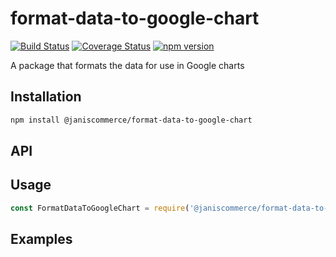 # format-data-to-google-chart

[![Build Status](https://travis-ci.org/janis-commerce/format-data-to-google-chart.svg?branch=master)](https://travis-ci.org/janis-commerce/format-data-to-google-chart)
[![Coverage Status](https://coveralls.io/repos/github/janis-commerce/format-data-to-google-chart/badge.svg?branch=master)](https://coveralls.io/github/janis-commerce/format-data-to-google-chart?branch=master)
[![npm version](https://badge.fury.io/js/%40janiscommerce%2Fformat-data-to-google-chart.svg)](https://www.npmjs.com/package/@janiscommerce/format-data-to-google-chart)

A package that formats the data for use in Google charts

## Installation
```sh
npm install @janiscommerce/format-data-to-google-chart
```

## API


## Usage
```js
const FormatDataToGoogleChart = require('@janiscommerce/format-data-to-google-chart');

```

## Examples
